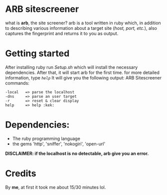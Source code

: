 # ARB sitescreener
what is **arb**, the site screener?
arb is a tool written in ruby ​​which, in addition to describing various information about a target site (_host, port, etc._), also captures the fingerprint and returns it to you as output.

# Getting started

After installing ruby ​​run _Setup.sh_ which will install the necessary dependencies. After that, it will start arb for the first time. for more detailed information, type _`help`_
It will give you the following output:
ARB Sitescreener commands:

```
-local   => parse the localhost
-dns     => parse an user target
-r       => reset & clear display
help     => help :kek:
```

# Dependencies:

- The ruby programming language
- the gems 'http', 'sniffer', 'nokogiri', 'open-url'

**DISCLAIMER: if the localhost is no detectable, arb give you an error.**

# Credits
By **me**, at first it took me about 15/30 minutes lol.
